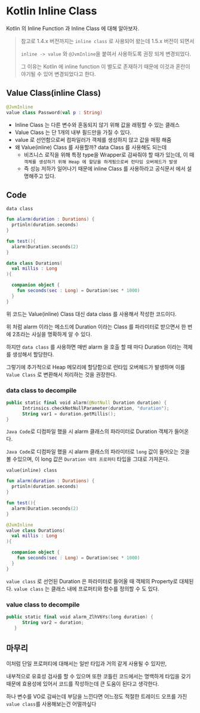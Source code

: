 # Kotlin Inline Class


Kotlin 의 Inline Function 과 Inline Class 에 대해 알아보자.

> 참고로 1.4.x 버전까지는 `inline class` 로 사용되어 왔는데 1.5.x 버전이 되면서
>
> `inline -> value` 와 `@JvmInline`을 붙여서 사용하도록 권장 되게 변경되었다.
>
> 그 이유는 Kotlin 에 inline function 이 별도로 존재하기 때문에 이것과 혼란이 야기될 수 있어 변경되었다고 한다.

## Value Class(inline Class)

  ~~~kotlin
  @JvmInline
  value class Password(val p : String)
  ~~~

  - Inline Class 는 다른 변수와 혼동되지 않기 위해 값을 래핑할 수 있는 클래스
  - Value Class 는 단 1개의 내부 필드만을 가질 수 있다.
  - value 로 선언함으로써 컴파일러가 객체를 생성하지 않고 값을 매핑 해줌
  - 왜 Value(inline) Class 를 사용할까? data Class 를 사용해도 되는데
    - 비즈니스 로직을 위해 특정 type을 Wrapper로 감싸줘야 할 때가 있는데, 이 때 `객체를 생성하기 위해 Heap 에 할당을 하게됨으로써 런타임 오버헤드가 발생`
    - 즉 성능 저하가 일어나기 때문에 inline Class 를 사용하라고 공식문서 에서 설명해주고 있다.




## Code

`data class`
~~~kotlin
fun alarm(duration : Durations) {
  prtinln(duration.seconds)
}

fun test(){
  alarm(Duration.seconds(2)
}

data class Durations(
  val millis : Long
){

  companion object {
    fun seconds(sec : Long) = Duration(sec * 1000)
  }
}
~~~

위 코드는 Value(inline) Class 대신 data class 를 사용해서 작성한 코드이다.

위 처럼 alarm 이라는 메소드에 Duration 이라는 Class 를 파라미터로 받으면서 한 번에 2초라는 사실을 명확하게 알 수 있다.

하지만 `data class` 를 사용하면 매번 alarm 을 호출 할 때 마다 Duration 이라는 객체를 생성해서 할당한다.

그렇기에 추가적으로 Heap 메모리에 할당함으로 런타임 오버헤드가 발생하며 이를 `Value Class` 로 변환해서 처리하는 것을 권장한다.

### data class to decompile

~~~kotlin
public static final void alarm(@NotNull Duration duration) {
      Intrinsics.checkNotNullParameter(duration, "duration");
      String var1 = duration.getMillis();
}
~~~

`Java Code`로 디컴파일 했을 시 alarm 클래스의 파라미터로 Duration 객체가 들어온다.




`Java Code`로 디컴파일 했을 시 alarm 클래스의 파라미터로 `long` 값이 들어오는 것을 볼 수있으며, 이 long 값은 `Duration 내의 프로퍼티` 타입을 그대로 가져온다.

`value(inline) class`
~~~kotlin
fun alarm(duration : Durations) {
  prtinln(duration.seconds)
}

fun test(){
  alarm(Duration.seconds(2)
}

@JvmInline
value class Durations(
  val millis : Long
){

  companion object {
    fun seconds(sec : Long) = Duration(sec * 1000)
  }
}
~~~

`value class` 로 선언된 Duration 은 파라미터로 들어올 때 객체의 Property로 대체된다.
`value class` 는 클래스 내에 프로퍼티와 함수를 정의할 수 도 있다.

### value class to decompile
~~~kotlin
public static final void alarm_ZlhV6Ys(long duration) {
      String var2 = duration;
   }
~~~




## 마무리

이처럼 단일 프로퍼티에 대해서는 일반 타입과 거의 같게 사용될 수 있지만,

내부적으로 유효성 검사를 할 수 있으며 또한 코틀린 코드에서는 명백하게 타입을 갖기 때문에 효용성에 있어서 코드를 작성하는데 큰 도움이 된다고 생각한다.

하나 변수를 VO로 감싸는데 부담을 느낀다면 어느정도 적절한 트레이드 오프를 가진 `value class`를 사용해보는건 어떨까싶다


